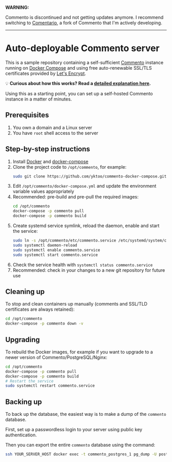 **WARNING:**

Commento is discontinued and not getting updates anymore. I recommend switching to [Comentario](https://comentario.app/), a fork of Commento that I'm actively developing.

---

# Auto-deployable Commento server

This is a sample repository containing a self-sufficient [Commento](https://commento.io/) instance running on [Docker Compose](https://docs.docker.com/compose/) and using free auto-renewable SSL/TLS certificates provided by [Let's Encrypt](https://letsencrypt.org/).

💡 **Curious about how this works? Read a [detailed explanation here](https://yktoo.solutions/blog/2019/07/28-self-hosting-commento-with-docker-compose/).**

Using this as a starting point, you can set up a self-hosted Commento instance in a matter of minutes.

## Prerequisites

1. You own a domain and a Linux server
2. You have `root` shell access to the server

## Step-by-step instructions

1. Install [Docker](https://docs.docker.com/install/) and [docker-compose](https://docs.docker.com/compose/install/)
2. Clone the project code to `/opt/commento`, for example:
    ```bash
    sudo git clone https://github.com/yktoo/commento-docker-compose.git /opt/commento
    ```
3. Edit `/opt/commento/docker-compose.yml` and update the environment variable values appropriately
4. Recommended: pre-build and pre-pull the required images:
    ```bash
    cd /opt/commento
    docker-compose -p commento pull
    docker-compose -p commento build
    ```
5. Create systemd service symlink, reload the daemon, enable and start the service:
    ```bash
    sudo ln -s /opt/commento/etc/commento.service /etc/systemd/system/commento.service
    sudo systemctl daemon-reload
    sudo systemctl enable commento.service
    sudo systemctl start commento.service
    ```
6. Check the service health with `systemctl status commento.service`
7. Recommended: check in your changes to a new git repository for future use

## Cleaning up

To stop and clean containers up manually (comments and SSL/TLD certificates are always retained):

```bash
cd /opt/commento
docker-compose -p commento down -v
```

## Upgrading

To rebuild the Docker images, for example if you want to upgrade to a newer version of Commento/PostgreSQL/Nginx:
```bash
cd /opt/commento
docker-compose -p commento pull
docker-compose -p commento build
# Restart the service
sudo systemctl restart commento.service
```

## Backing up

To back up the database, the easiest way is to make a dump of the `commento` database.

First, set up a passwordless login to your server using public key authentication.

Then you can export the entire `commento` database using the command:

```bash
ssh YOUR_SERVER_HOST docker exec -t commento_postgres_1 pg_dump -U postgres -d commento > /path/to/dump.sql
```
